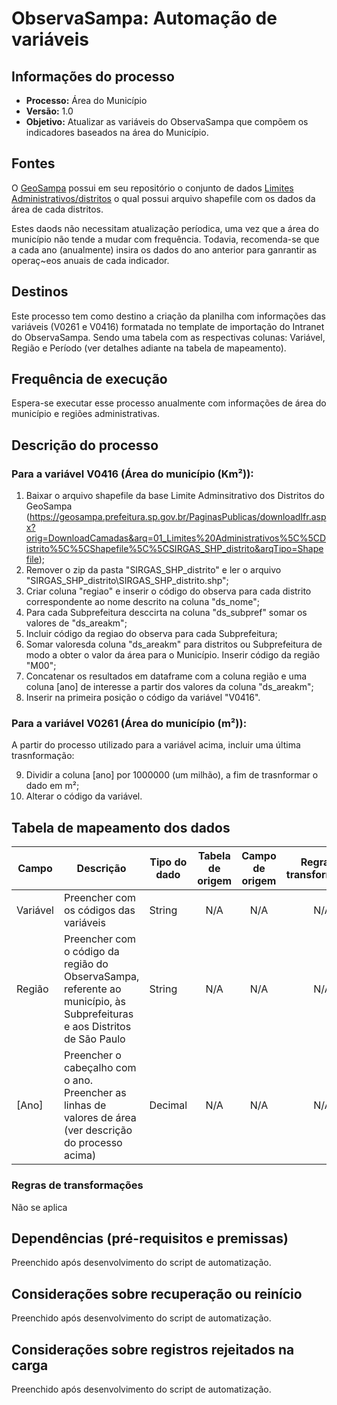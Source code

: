 # ObservaSampa: Automação de variáveis 
## Informações do processo
* **Processo:** Área do Município
* **Versão:** 1.0
* **Objetivo:** Atualizar as variáveis do ObservaSampa que compõem os indicadores baseados na área do Município.

## Fontes
O [GeoSampa](https://geosampa.prefeitura.sp.gov.br/PaginasPublicas/_SBC.aspx#) possui em seu repositório o conjunto de dados [Limites Administrativos/distritos](https://geosampa.prefeitura.sp.gov.br/PaginasPublicas/downloadIfr.aspx?orig=DownloadCamadas&arq=01_Limites%20Administrativos%5C%5CDistrito%5C%5CShapefile%5C%5CSIRGAS_SHP_distrito&arqTipo=Shapefile) o qual possui arquivo shapefile com os dados da área de cada distritos.

Estes daods não necessitam atualização períodica, uma vez que a área do município não tende a mudar com frequência. Todavia, recomenda-se que a cada ano (anualmente) insira os dados do ano anterior para ganrantir as operaç~eos anuais de cada indicador.

## Destinos

Este processo tem como destino a criação da planilha com informações das variáveis (V0261 e V0416) formatada no template de importação do Intranet do ObservaSampa. Sendo uma tabela com as respectivas colunas: Variável, Região e Período (ver detalhes adiante na tabela de mapeamento).

## Frequência de execução

Espera-se executar esse processo anualmente com informações de área do município e regiões administrativas.

## Descrição do processo

### Para a variável V0416 (Área do município (Km²)): 
1. Baixar o arquivo shapefile da base Limite Adminsitrativo dos Distritos do GeoSampa (https://geosampa.prefeitura.sp.gov.br/PaginasPublicas/downloadIfr.aspx?orig=DownloadCamadas&arq=01_Limites%20Administrativos%5C%5CDistrito%5C%5CShapefile%5C%5CSIRGAS_SHP_distrito&arqTipo=Shapefile); 
2. Remover o zip da pasta "SIRGAS_SHP_distrito" e ler o arquivo "SIRGAS_SHP_distrito\\SIRGAS_SHP_distrito.shp";
3. Criar coluna "regiao" e inserir o código do observa para cada distrito correspondente ao nome descrito na coluna "ds_nome";
4. Para cada Subprefeitura desccirta na coluna "ds_subpref" somar os valores de "ds_areakm"; 
5. Incluir código da regiao do observa para cada Subprefeitura;
6. Somar valoresda coluna "ds_areakm" para distritos ou Subprefeitura de modo a obter o valor da área para o Município. Inserir código da região "M00";
7. Concatenar os resultados em dataframe com a coluna região e uma coluna [ano] de interesse a partir dos valores da coluna "ds_areakm";
8. Inserir na primeira posição o código da variável "V0416".

### Para a variável V0261 (Área do município (m²)): 
A partir do processo utilizado para a variável acima, incluir uma última trasnformação: 

9. Dividir a coluna [ano] por 1000000 (um milhão), a fim de trasnformar o dado em m²; 
10. Alterar o código da variável.


## Tabela de mapeamento dos dados

| Campo | Descrição | Tipo do dado | Tabela de origem | Campo de origem | Regra de transformação |
| ----- | --------- | ------------ | :--------------: | :-------------: | :--------------------: |
| Variável | Preencher com os códigos das variáveis | String | N/A | N/A | N/A |
| Região | Preencher com o código da região do ObservaSampa, referente ao município, às Subprefeituras e aos Distritos de São Paulo | String | N/A | N/A | N/A |
| [Ano] | Preencher o cabeçalho com o ano. Preencher as linhas de valores de área (ver descrição do processo acima) | Decimal | N/A | N/A | N/A |

### Regras de transformações
Não se aplica

## Dependências (pré-requisitos e premissas)
Preenchido após desenvolvimento do script de automatização.

## Considerações sobre recuperação ou reinício
Preenchido após desenvolvimento do script de automatização.

## Considerações sobre registros rejeitados na carga
Preenchido após desenvolvimento do script de automatização.
